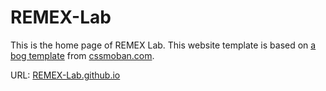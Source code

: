 # REMEX-Lab

This is the home page of REMEX Lab.
This website template is based on [a bog template](http://www.cssmoban.com/cssthemes/6751.shtml) from [cssmoban.com](http://www.cssmoban.com/).

URL: [REMEX-Lab.github.io](https://REMEX-Lab.github.io)
